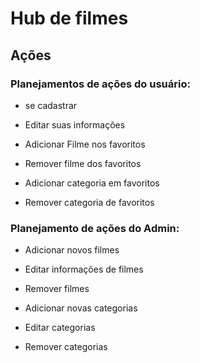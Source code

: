 # Hub de filmes

## Ações

### Planejamentos de ações do usuário:

- se cadastrar

- Editar suas informações

- Adicionar Filme nos favoritos
- Remover filme dos favoritos

- Adicionar categoria em favoritos
- Remover categoria de favoritos

### Planejamento de ações do Admin:

- Adicionar novos filmes
- Editar informações de filmes
- Remover filmes

- Adicionar novas categorias
- Editar categorias
- Remover categorias